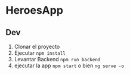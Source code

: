 # HeroesApp

## Dev
1. Clonar el proyecto
2. Ejecutar ```npm install```
3. Levantar Backend ```npm run backend```
4. ejecutar la app ```npm start``` o bien ```ng serve -o```
